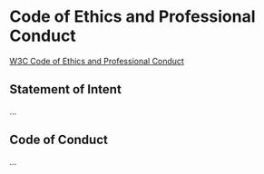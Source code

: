 Code of Ethics and Professional Conduct
=======================================

[W3C Code of Ethics and Professional Conduct](http://www.w3.org/Consortium/cepc/)

Statement of Intent
-------------------

...

Code of Conduct
---------------

...

